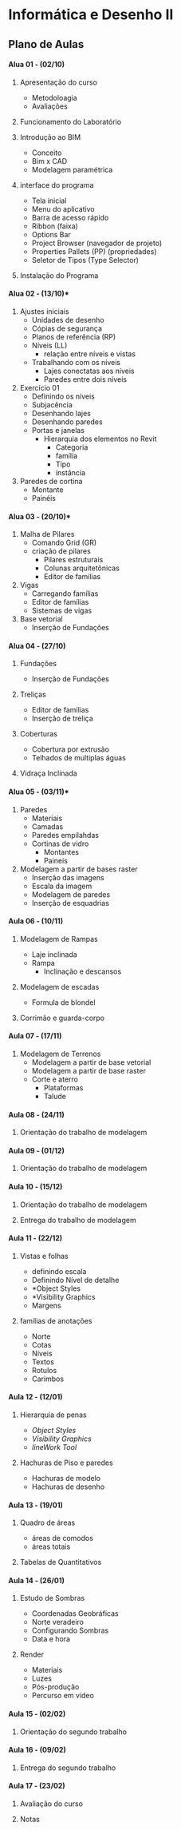 Informática e Desenho II
=========================
Plano de Aulas
--------------

#### Alua 01 - (02/10)

1. Apresentação do curso
    * Metodoloagia
    * Avaliações

1. Funcionamento do Laboratório

1. Introdução ao BIM
    - Conceito
    - Bim x CAD
    - Modelagem paramétrica
    
1. interface do programa
    * Tela inicial
    * Menu do aplicativo
    * Barra de acesso rápido
    * Ribbon (faixa)
    * Options Bar
    * Project Browser (navegador de projeto)
    * Properties Pallets (PP) (propriedades)
    * Seletor de Tipos (Type Selector)
    
1. Instalação do Programa
 

#### Alua 02 - (13/10)*
1. Ajustes iniciais
    * Unidades de desenho
    * Cópias de segurança
    * Planos de referência (RP)
    * Níveis (LL)
        * relação entre níveis e vistas
    * Trabalhando com os níveis
        * Lajes conectatas aos níveis
        * Paredes entre dois níveis
1. Exercício 01
    * Definindo os níveis
    * Subjacência
    * Desenhando lajes
    * Desenhando paredes
    * Portas e janelas
        * Hierarquia dos elementos no Revit
            * Categoria
            * família 
            * Tipo
            * instância
1. Paredes de cortina
    * Montante
    * Painéis
 

#### Alua 03 - (20/10)*
1. Malha de Pilares
    * Comando Grid (GR)
    * criação de pilares
        * Pilares estruturais
        * Colunas arquitetônicas
        * Editor de famílias
1. Vigas
    * Carregando famílias
    * Editor de famílias
    * Sistemas de vigas
1. Base vetorial
    * Inserção de Fundações

#### Alua 04 - (27/10)

1. Fundações
    * Inserção de Fundações

1. Treliças
    * Editor de famílias
    * Inserção de treliça
1. Coberturas
    * Cobertura por extrusão
    * Telhados de multiplas águas
    
1. Vidraça Inclinada


#### Alua 05 - (03/11)*

1. Paredes
    * Materiais
    * Camadas
    * Paredes empilahdas
    * Cortinas de vidro
        * Montantes
        * Paineis
1. Modelagem a partir de bases raster
    * Inserção das imagens
    * Escala da imagem
    * Modelagem de paredes
    * Inserção de esquadrias

#### Aula 06 - (10/11)

1. Modelagem de Rampas
    * Laje inclinada
    * Rampa
        * Inclinação e descansos
        
1. Modelagem de escadas
    * Formula de blondel
    
1. Corrimão e guarda-corpo

#### Aula 07 - (17/11)

1. Modelagem de Terrenos
    * Modelagem a partir de base vetorial
    * Modelagem a partir de base raster
    * Corte e aterro
        * Plataformas
        * Talude
        

#### Aula 08 - (24/11)

1. Orientação do trabalho de modelagem


#### Aula 09 - (01/12)

1. Orientação do trabalho de modelagem



#### Aula 10 - (15/12)


1. Orientação do trabalho de modelagem

1. Entrega do trabalho de modelagem




#### Aula 11 - (22/12)

1. Vistas e folhas
    * definindo escala
    * Definindo Nível de detalhe
    * *Object Styles
    * *Visibility Graphics
    * Margens
    
1. famílias de anotações
    * Norte
    * Cotas
    * Níveis
    * Textos
    * Rotulos
    * Carimbos



#### Aula 12 - (12/01)


1. Hierarquia de penas
    * *Object Styles*
    * *Visibility Graphics*
    * *lineWork Tool*
    
1. Hachuras de Piso e paredes
    * Hachuras de modelo
    * Hachuras de desenho
    

#### Aula 13 - (19/01)

1. Quadro de áreas
    * áreas de comodos
    * áreas totais
    

1. Tabelas de Quantitativos



#### Aula 14 - (26/01)

1. Estudo de Sombras
    * Coordenadas Geobráficas
    * Norte veradeiro
    * Configurando Sombras
    * Data e hora
    
2. Render
    * Materiais
    * Luzes
    * Pós-produção
    * Percurso em vídeo


#### Aula 15 - (02/02)

1. Orientação do segundo trabalho

#### Aula 16 - (09/02)

1. Entrega do segundo trabalho


#### Aula 17 - (23/02)

1. Avaliação do curso

1. Notas


















